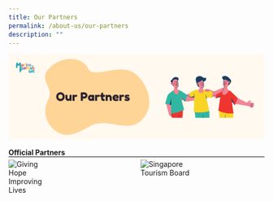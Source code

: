 ```yaml
---
title: Our Partners
permalink: /about-us/our-partners
description: ""
---
```

![](/images/About%20Us/OurPartners.png)
<div style="text-align: left;">
            <b>Official Partners</b>
            <div style="margin: 0 auto; display: grid; grid-gap: 1rem; grid-template-columns: repeat(auto-fit, minmax(161px,1fr)); border-top: 1px solid black;">
                <div style="text-align: left; padding-top: 5px;"><img src="/images/Sponsors%20&amp;%20Donors/tote-board-23-october-2019-17-24-12.jpg" alt="Giving Hope Improving Lives" style="width: 80px; float: left;"> </div>
                <div style="text-align: left; padding-top: 5px;"><img src="/images/Sponsors%20&amp;%20Donors/singapore-tourism-board-14-october-2019-18-29-42.png" alt="Singapore Tourism Board" style="width: 100px; float: left;"> </div>
                <div style="text-align: left; padding-top: 5px;">&nbsp; </div>
            </div>
        </div>